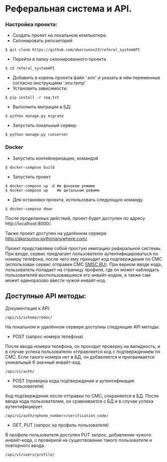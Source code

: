 # Реферальная система и API.

### Настройка проекта:
- Создать проект на локальном компьютере.
- Склонировать репозиторий
```angular2html
$ git clone https://github.com/akorsunov23/referal_systemAPI
```
- Перейти в папку склонированного проекта
```angular2html
$ cd referal_systemAPI
```
- Добавить в корень проекта файл '.env' и указать в нём переменные согласно инструкциям '.env.temp' 
- Установить зависимости:
````angular2html
$ pip install -r req.txt
````
- Выполнить миграции в БД:
```angular2html
$ python manage.py migrate
```
- Запустить локальный сервер:
````angular2html
$ python manage.py runserver
````
### Docker
- Запустить контейнеризацию, командой
````
$ docker-compose build 
````
- Запустить проект
````
$ docker-compose up -d #в фоновом режиме
$ docker-compose up    #в детальном режиме 
````
- Для остановки проекта, использовать следующую команду.
````
$ docker-compose down
````

После проделанных действий, проект будет доступен по адресу http://localhost:8000/.

Также проект доступен на удалённом сервере http://akorsunov.pythonanywhere.com/.

Проект представляем собой простую имитацию реферальной системы.
При входе, сервис предлагает пользователю аутентифицироваться по номеру телефона, 
после чего ему приходит код подтверждения по СМС (использован сервис отправки СМС [SMSC.RU](https://www.smsc.ru/)). 
При верном вводе кода, пользователь попадает на страницу профиля, где он может наблюдать пользователей воспользовавшихся его инвайт-кодом, а также сам может единоразово ввести чужой инвайт-код.

## Доступные АPI методы:
Документация к API:
```angular2html
/api/v1/schema/redoc/
```
На локальном и удалённом сервере доступны следующие API методы:
- POST (запрос номера телефона)

После ввода номера телефона, он проходит проверку на валидность, и в случае успеха пользователю отправляется код с подтверждением по СМС.
Если такого номера нет в БД, он добавляется и присваивается уникальный 6 значный инвайт-код.
```angular2html
/api/v1/auth/
```
- POST (проверка кода подтверждения и аутентификация пользователя)

Код подтверждения после отправки по СМС, сохраняется в БД. После ввода кода пользователем, он сравнивается с БД и в случае успеха аутентифицирует.
```angular2html
/api/v1/auth/<phone_number>/verification_code/
```
- GET, PUT (запрос на профиль пользователя)

В профиле пользователя доступен PUT запрос, добавление чужого инвайт-кода, с проверкой на существование такого пользователя и повторного ввода.
```angular2html
/api/v1/users/profile/
```
